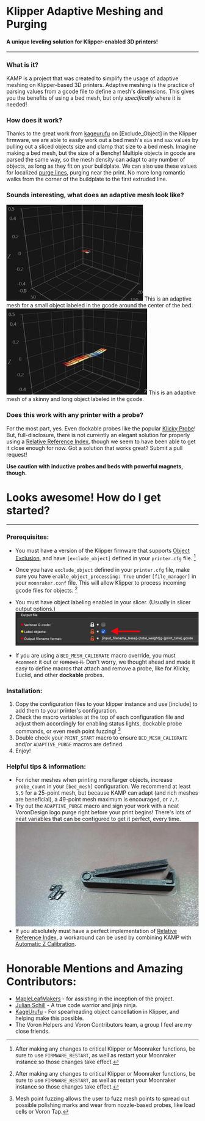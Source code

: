 # Klipper Adaptive Meshing and Purging
#### A unique leveling solution for Klipper-enabled 3D printers!
---
### What is it?
KAMP is a project that was created to simplify the usage of adaptive meshing on Klipper-based 3D printers. Adaptive meshing is the practice of parsing values from a gcode file to define a mesh's dimensions. This gives you the benefits of using a bed mesh, but only *specifically* where it is needed!
### How does it work?
Thanks to the great work from [kageurufu](https://github.com/kageurufu) on [Exclude_Object] in the Klipper firmware, we are able to easily work out a bed mesh's `min` and `max` values by pulling out a sliced objects size and clamp that size to a bed mesh. Imagine making a bed mesh, but the size of a Benchy! Multiple objects in gcode are parsed the same way, so the mesh density can adapt to any number of objects, as long as they fit on your buildplate. We can also use these values for localized [purge lines](./Configuration/Adaptive_Purge.cfg), purging near the print. No more long romantic walks from the corner of the buildplate to the first extruded line.

### Sounds interesting, what does an adaptive mesh look like?

<img src="./Photos/tiny-mesh-2.png" alt="Tiny Mesh" title="Tiny Mesh">
This is an adaptive mesh for a small object labeled in the gcode around the center of the bed.
<img src="./Photos/long-mesh-1.png" alt="Long Mesh" title="Long Mesh">
This is an adaptive mesh of a skinny and long object labeled in the gcode.

### Does this work with any printer with a probe?
For the most part, yes. Even dockable probes like the popular [Klicky Probe](https://github.com/jlas1/Klicky-Probe)! But, full-disclosure, there is not currently an elegant solution for properly using a [Relative Reference Index](https://www.klipper3d.org/Bed_Mesh.html?h=relative#the-relative-reference-index), though we seem to have been able to get it close enough for now. Got a solution that works great? Submit a pull request! 

**Use caution with inductive probes and beds with powerful magnets, though.**

# Looks awesome! How do I get started?
---
### Prerequisites:
- You must have a version of the Klipper firmware that supports [Object Exclusion](https://www.klipper3d.org/Exclude_Object.html?h=exclude#exclude-objects), and have `[exclude_object]` defined in your `printer.cfg` file. [^1]

- Once you have `exclude_object` defined in your `printer.cfg` file, make sure you have `enable_object_processing: True` under `[file_manager]` in your `moonraker.conf` file. This will allow Klipper to process incoming gcode files for objects. [^1]

- You must have object labeling enabled in your slicer. (Usually in slicer output options.) <img src="./Photos/slicer-setting.png">

- If you are using a `BED_MESH_CALIBRATE` macro override, you must `#comment` it out or ~~remove it.~~ Don't worry, we thought ahead and made it easy to define macros that attach and remove a probe, like for Klicky, Euclid, and other **dockable** probes.

### Installation:
1. Copy the configuration files to your klipper instance and use [include] to add them to your printer's configuration.
2. Check the macro variables at the top of each configuration file and adjust them accordingly for enabling status lights, dockable probe commands, or even mesh point fuzzing! [^2]
3. Double check your `PRINT_START` macro to ensure `BED_MESH_CALIBRATE` and/or `ADAPTIVE_PURGE` macros are defined.
4. Enjoy!

### Helpful tips & information:
- For richer meshes when printing more/larger objects, increase `probe_count` in your `[bed_mesh]` configuration. We recommend at least `5,5` for a 25-point mesh, but because KAMP can adapt (and rich meshes are beneficial), a 49-point mesh maximum is encouraged, or `7,7`.
- Try out the `ADAPTIVE_PURGE` macro and sign your work with a neat VoronDesign logo purge right before your print begins! There's lots of neat variables that can be configured to get it perfect, every time. <img src="./Photos/voron-purge-example.png">
- If you absolutely must have a perfect implementation of [Relative Reference Index](https://www.klipper3d.org/Bed_Mesh.html?h=relative#the-relative-reference-index), a workaround can be used by combining KAMP with [Automatic Z Calibration](https://github.com/protoloft/klipper_z_calibration).

# Honorable Mentions and Amazing Contributors:
- [MapleLeafMakers](https://github.com/MapleLeafMakers) - for assisting in the inception of the project.
- [Julian Schill](https://github.com/julianschill) - A true code warrior and jinja ninja.
- [KageUrufu](https://github.com/kageurufu) - For spearheading object cancellation in Klipper, and helping make this possible.
- The Voron Helpers and Voron Contributors team, a group I feel are my close friends.

[^1]: After making any changes to critical Klipper or Moonraker functions, be sure to use `FIRMWARE_RESTART`, as well as restart your Moonraker instance so those changes take effect.
[^2]: Mesh point fuzzing allows the user to fuzz mesh points to spread out possible polishing marks and wear from nozzle-based probes, like load cells or Voron Tap.
